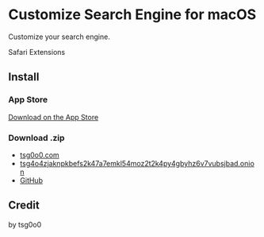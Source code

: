 # Customize Search Engine for macOS

Customize your search engine.

Safari Extensions

## Install

### App Store

[Download on the App Store](https://apps.apple.com/app/customize-search-engine/id1636254806)

### Download .zip

- [tsg0o0.com](https://tsg0o0.com/resource/app/cse/macos/CSE.zip)
- [tsg4o4zjaknpkbefs2k47a7emkl54moz2t2k4py4gbyhz6v7vubsjbad.onion](http://tsg4o4zjaknpkbefs2k47a7emkl54moz2t2k4py4gbyhz6v7vubsjbad.onion/resource/app/cse/macos/CSE.zip)
- [GitHub](https://github.com/tsg0o0/CSE-macOS/releases)

## Credit

by tsg0o0
